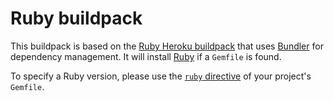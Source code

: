 # Ruby buildpack

This buildpack is based on the [Ruby Heroku buildpack](https://github.com/heroku/heroku-buildpack-ruby)
that uses [Bundler](http://bundler.io/) for dependency management. It will
install [Ruby](https://www.ruby-lang.org/en) if a `Gemfile` is found.

To specify a Ruby version, please use the [`ruby` directive](http://bundler.io/v1.6/gemfile_ruby.html)
of your project's `Gemfile`.
